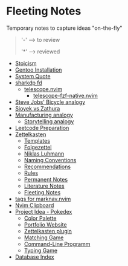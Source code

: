 # Fleeting Notes
Temporary notes to capture ideas "on-the-fly"
>'-' --> to review
>
>'*' --> reviewed

- [Stoicism](13.md)
- [Gentoo Installation](12.md)
- [System Quote](11.md)
- [sharkdp fd](10.md)
    - [telescope.nvim](10a.md)
        - [telescope-fzf-native.nvim](10a1.md)
- [Steve Jobs' Bicycle analogy](9.md)
- [Sioyek vs Zathura](8.md)
- [Manufacturing analogy](7.md)
    - [Storytelling analogy](7a.md)
- [Leetcode Preparation](6.md)
- [ Zettelkasten](5.md)
    - [Templates](5j.md)
    - [Folgezettel](5h.md)
    - [Niklas Luhmann](5g.md)
    - [Naming Conventions](5f.md)
    * [Recommendations](5e.md)
    * [Rules](5d.md)
    * [Permanent Notes](5c.md)
    * [Literature Notes](5b.md)
    * [Fleeting Notes](5a.md)
- [tags for marknav.nvim](4.md)
- [Nvim Clipboard](3.md)
- [Project Idea - Pokedex](2.md)
    - [Color Palette](2f.md)
    - [Portfolio Website](2e.md)
    - [Zettelkasten plugin](2d.md)
    - [Matching Game](2c.md)
    - [Command-Line Programm](2b.md)
    - [Typing Game](2a.md)
- [Database Index](1.md)
